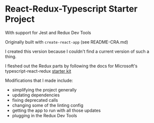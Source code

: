 # React-Redux-Typescript Starter Project

With support for Jest and Redux Dev Tools

Originally built with `create-react-app` (see README-CRA.md)

I created this version because I couldn't find a current version of such a thing.

I fleshed out the Redux parts by following the docs for Microsoft's typescript-react-redux [starter kit](https://github.com/Microsoft/TypeScript-React-Starter)

Modifications that I made include:
- simplifying the project generally
- updating dependencies
- fixing deprecated calls
- changing some of the linting config
- getting the app to run with all those updates
- plugging in the Redux Dev Tools
